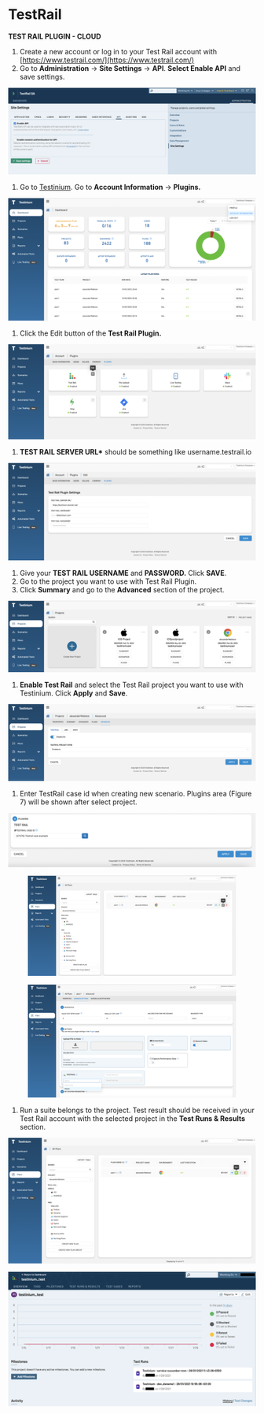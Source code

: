 # TestRail

**TEST RAIL PLUGIN - CLOUD**

1. Create a new account or log in to your Test Rail account with [https://www.testrail.com/](https://www.testrail.com/)
2. Go to **Administration** -> **Site Settings** -> **API**. **Select Enable API** and save settings.

![](<../../.gitbook/assets/Screenshot 2025-03-04 at 10.33.40.png>)

1. Go to [Testinium](https://testinium.io). Go to **Account Information** -> **Plugins.**

![](<../../.gitbook/assets/Screenshot 2025-03-10 at 23.44.12.png>)

1. Click the Edit button of the **Test Rail Plugin.**

![](<../../.gitbook/assets/Screenshot 2025-03-10 at 23.46.10.png>)

1. **TEST RAIL SERVER URL\*** should be something like username.testrail.io

![](<../../.gitbook/assets/Screenshot 2025-03-10 at 23.48.36.png>)

1. Give your **TEST RAIL USERNAME** and **PASSWORD.** Click **SAVE**.
2. Go to the project you want to use with Test Rail Plugin.
3. Click **Summary** and go to the **Advanced** section of the project.

![](<../../.gitbook/assets/Screenshot 2025-03-10 at 23.53.04.png>)

1. **Enable Test Rail** and select the Test Rail project you want to use with Testinium. Click **Apply** and **Save**.

![](<../../.gitbook/assets/Screenshot 2025-03-10 at 23.58.40.png>)

1. Enter TestRail case id when creating new scenario. Plugins area (Figure 7) will be shown after select project.

![](<../../.gitbook/assets/Screenshot 2025-03-11 at 00.07.59.png>)

<figure><img src="../../.gitbook/assets/Screenshot 2025-03-11 at 00.11.38.png" alt=""><figcaption></figcaption></figure>

<figure><img src="../../.gitbook/assets/Screenshot 2025-03-11 at 00.10.40.png" alt=""><figcaption></figcaption></figure>

1. Run a suite belongs to the project. Test result should be received in your Test Rail account with the selected project in the **Test Runs & Results** section.

![](<../../.gitbook/assets/Screenshot 2025-03-11 at 00.13.20.png>)

![](<../../.gitbook/assets/10 (3)>)
